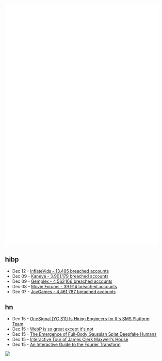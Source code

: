 ![Metrics](https://raw.githubusercontent.com/phixion/phixion/master/metrics.svg)

## hibp

<!--
for https://github.com/phixion/phixion/blob/main/.github/workflows/feeds.yml
-->
<!--START_SECTION:haveibeenpwnd-->
- Dec 12 - [InflateVids - 13,405 breached accounts](https://haveibeenpwned.com/PwnedWebsites#InflateVids)
- Dec 09 - [Kaneva - 3,901,179 breached accounts](https://haveibeenpwned.com/PwnedWebsites#Kaneva)
- Dec 09 - [Gemplex - 4,563,166 breached accounts](https://haveibeenpwned.com/PwnedWebsites#Gemplex)
- Dec 08 - [Movie Forums - 39,914 breached accounts](https://haveibeenpwned.com/PwnedWebsites#MovieForums)
- Dec 07 - [JoyGames - 4,461,787 breached accounts](https://haveibeenpwned.com/PwnedWebsites#JoyGames)
<!--END_SECTION:haveibeenpwnd-->

## hn

<!--
for https://github.com/phixion/phixion/blob/main/.github/workflows/feeds.yml
-->
<!--START_SECTION:hn-->
- Dec 15 - [OneSignal (YC S11) Is Hiring Engineers for It's SMS Platform Team](https://onesignal.com/careers/4303015006)
- Dec 15 - [WebP is so great except it's not](https://eng.aurelienpierre.com/2021/10/webp-is-so-great-except-its-not/)
- Dec 15 - [The Emergence of Full-Body Gaussian Splat Deepfake Humans](https://blog.metaphysic.ai/the-emergence-of-full-body-gaussian-splat-deepfake-humans/)
- Dec 15 - [Interactive Tour of James Clerk Maxwell's House](https://clerkmaxwellfoundation.org/india-street/housetour.html)
- Dec 15 - [An Interactive Guide to the Fourier Transform](https://betterexplained.com/articles/an-interactive-guide-to-the-fourier-transform/)
<!--END_SECTION:hn-->

<!--
for https://yhype.me
-->
![](https://hit.yhype.me/github/profile?user_id=13013670)

